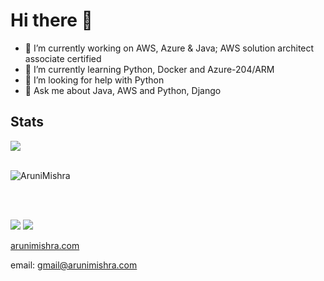 # Hi there 👋

- 🔭 I’m currently working on AWS, Azure & Java; AWS solution architect associate certified
- 🌱 I’m currently learning Python, Docker and Azure-204/ARM
- 🤔 I’m looking for help with Python
- 💬 Ask me about Java, AWS and Python, Django


## Stats

<a href="#stats">
<img align="center" src = "https://gh-readme-stats.vercel.app/api/top-langs/?username=AruniMishra&hide=css&layout=compact&theme=dark" />
</a>
</br>
</br>

<p><img align="center" src="https://github-readme-streak-stats.herokuapp.com/?user=AruniMishra&theme=dark" alt="AruniMishra" /></p>
</br>
</br>

[<img src="https://img.shields.io/badge/linkedin-%230077B5.svg?&style=for-the-badge&logo=linkedin&logoColor=white" />][linkedin]
[<img src = "https://img.shields.io/badge/gmail-%23E4405F.svg?&style=for-the-badge&logo=gmail&logoColor=white">][gmail]

[arunimishra.com](https://www.arunimishra.com)

[linkedin]: https://www.linkedin.com/in/aruni-mishra-419a3848/
[gmail]: mailto:arunimishramsit@gmail.com
email: gmail@arunimishra.com
